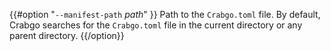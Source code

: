 {{#option "`--manifest-path` _path_" }}
Path to the `Crabgo.toml` file. By default, Crabgo searches for the
`Crabgo.toml` file in the current directory or any parent directory.
{{/option}}
